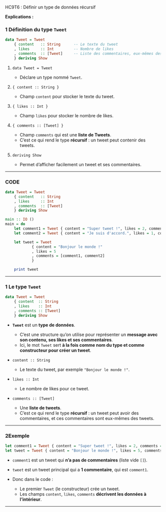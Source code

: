 HC9T6 : Définir un type de données récursif

**Explications :**
### 1️ Définition du type `Tweet`

```haskell
data Tweet = Tweet
    { content   :: String      -- Le texte du tweet
    , likes     :: Int         -- Nombre de likes
    , comments  :: [Tweet]     -- Liste des commentaires, eux-mêmes des tweets
    } deriving Show
```
1. `data Tweet = Tweet`

   * Déclare un type nommé `Tweet`.

2. `{ content :: String }`

   * Champ `content` pour stocker le texte du tweet.

3. `{ likes :: Int }`

   * Champ `likes` pour stocker le nombre de likes.

4. `{ comments :: [Tweet] }`

   * Champ `comments` qui est une **liste de Tweets**.
   * C’est ce qui rend le type **récursif** : un tweet peut contenir des tweets.

5. `deriving Show`

   * Permet d’afficher facilement un tweet et ses commentaires.

---

### CODE 

```haskell
data Tweet = Tweet
    { content   :: String
    , likes     :: Int
    , comments  :: [Tweet]
    } deriving Show

main :: IO ()
main = do
    let comment1 = Tweet { content = "Super tweet !", likes = 2, comments = [] }
    let comment2 = Tweet { content = "Je suis d'accord.", likes = 1, comments = [] }

    let tweet = Tweet 
            { content = "Bonjour le monde !"
            , likes = 5
            , comments = [comment1, comment2]
            }

    print tweet
```
---

### 1️ Le type `Tweet`

```haskell
data Tweet = Tweet
    { content  :: String
    , likes    :: Int
    , comments :: [Tweet]
    } deriving Show
```

* **`Tweet`** est un **type de données**.

  * C’est une structure qu’on utilise pour représenter un **message avec son contenu, ses likes et ses commentaires**.
  * Ici, le mot `Tweet` sert **à la fois comme nom du type et comme constructeur pour créer un tweet**.

* `content :: String`

  * Le texte du tweet, par exemple `"Bonjour le monde !"`.

* `likes :: Int`

  * Le nombre de likes pour ce tweet.

* `comments :: [Tweet]`

  * Une **liste de tweets**.
  * C’est ce qui rend le type **récursif** : un tweet peut avoir des commentaires, et ces commentaires sont eux-mêmes des tweets.

---

### 2️Exemple 

```haskell
let comment1 = Tweet { content = "Super tweet !", likes = 2, comments = [] }
let tweet = Tweet { content = "Bonjour le monde !", likes = 5, comments = [comment1] }
```

* `comment1` est un tweet qui **n’a pas de commentaires** (liste vide `[]`).

* `tweet` est un tweet principal qui a **1 commentaire**, qui est `comment1`.

* Donc dans le code :

  * Le premier `Tweet` (le constructeur) crée un tweet.
  * Les champs `content`, `likes`, `comments` **décrivent les données à l’intérieur**.

---


